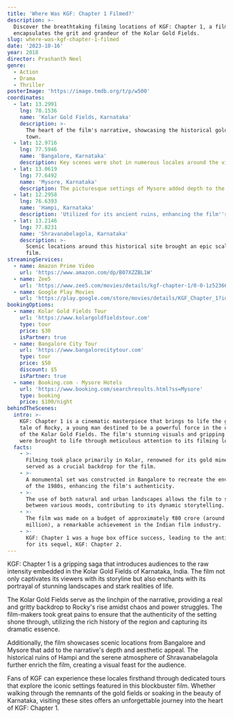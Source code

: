 ```yaml
---
title: 'Where Was KGF: Chapter 1 Filmed?'
description: >-
  Discover the breathtaking filming locations of KGF: Chapter 1, a film that
  encapsulates the grit and grandeur of the Kolar Gold Fields.
slug: where-was-kgf-chapter-1-filmed
date: '2023-10-16'
year: 2018
director: Prashanth Neel
genre:
  - Action
  - Drama
  - Thriller
posterImage: 'https://image.tmdb.org/t/p/w500'
coordinates:
  - lat: 13.2991
    lng: 78.1536
    name: 'Kolar Gold Fields, Karnataka'
    description: >-
      The heart of the film's narrative, showcasing the historical gold mining
      town.
  - lat: 12.9716
    lng: 77.5946
    name: 'Bangalore, Karnataka'
    description: Key scenes were shot in numerous locales around the vibrant city.
  - lat: 13.0619
    lng: 77.6492
    name: 'Mysore, Karnataka'
    description: The picturesque settings of Mysore added depth to the film's visuals.
  - lat: 12.2958
    lng: 76.6393
    name: 'Hampi, Karnataka'
    description: 'Utilized for its ancient ruins, enhancing the film''s thematic elements.'
  - lat: 13.2146
    lng: 77.8231
    name: 'Shravanabelagola, Karnataka'
    description: >-
      Scenic locations around this historical site brought an epic scale to the
      film.
streamingServices:
  - name: Amazon Prime Video
    url: 'https://www.amazon.com/dp/B07XZZBL1W'
  - name: Zee5
    url: 'https://www.zee5.com/movies/details/kgf-chapter-1/0-0-1z5236684'
  - name: Google Play Movies
    url: 'https://play.google.com/store/movies/details/KGF_Chapter_1?id=B07XZZBL1W'
bookingOptions:
  - name: Kolar Gold Fields Tour
    url: 'https://www.kolargoldfieldstour.com'
    type: tour
    price: $30
    isPartner: true
  - name: Bangalore City Tour
    url: 'https://www.bangalorecitytour.com'
    type: tour
    price: $50
    discount: $5
    isPartner: true
  - name: Booking.com - Mysore Hotels
    url: 'https://www.booking.com/searchresults.html?ss=Mysore'
    type: booking
    price: $100/night
behindTheScenes:
  intro: >-
    KGF: Chapter 1 is a cinematic masterpiece that brings to life the gripping
    tale of Rocky, a young man destined to be a powerful force in the underworld
    of the Kolar Gold Fields. The film's stunning visuals and gripping narrative
    were brought to life through meticulous attention to its filming locations.
  facts:
    - >-
      Filming took place primarily in Kolar, renowned for its gold mines, which
      served as a crucial backdrop for the film.
    - >-
      A monumental set was constructed in Bangalore to recreate the environment
      of the 1980s, enhancing the film's authenticity.
    - >-
      The use of both natural and urban landscapes allows the film to shift
      between various moods, contributing to its dynamic storytelling.
    - >-
      The film was made on a budget of approximately ₹80 crore (around $11
      million), a remarkable achievement in the Indian film industry.
    - >-
      KGF: Chapter 1 was a huge box office success, leading to the anticipation
      for its sequel, KGF: Chapter 2.
---
```


<KGFChapter1Guide />

KGF: Chapter 1 is a gripping saga that introduces audiences to the raw intensity embedded in the Kolar Gold Fields of Karnataka, India. The film not only captivates its viewers with its storyline but also enchants with its portrayal of stunning landscapes and stark realities of life.

The Kolar Gold Fields serve as the linchpin of the narrative, providing a real and gritty backdrop to Rocky's rise amidst chaos and power struggles. The film-makers took great pains to ensure that the authenticity of the setting shone through, utilizing the rich history of the region and capturing its dramatic essence.

Additionally, the film showcases scenic locations from Bangalore and Mysore that add to the narrative's depth and aesthetic appeal. The historical ruins of Hampi and the serene atmosphere of Shravanabelagola further enrich the film, creating a visual feast for the audience.

Fans of KGF can experience these locales firsthand through dedicated tours that explore the iconic settings featured in this blockbuster film. Whether walking through the remnants of the gold fields or soaking in the beauty of Karnataka, visiting these sites offers an unforgettable journey into the heart of KGF: Chapter 1.
